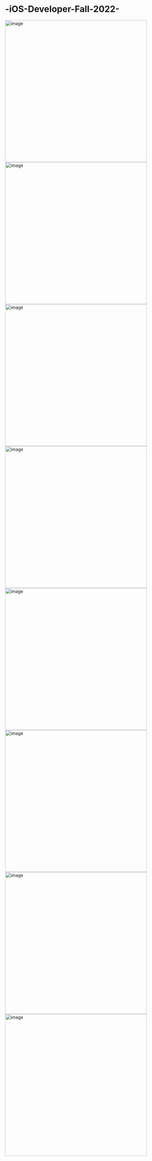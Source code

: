 # -iOS-Developer-Fall-2022-

<img width="459" alt="image" src="https://user-images.githubusercontent.com/45273279/183262703-ec4271ea-109e-4459-bee2-5c92e13535ca.png"> <img width="459" alt="image" src="https://user-images.githubusercontent.com/45273279/183262719-15f1fa88-05c8-4d9b-b383-6ce1391962f6.png"> <img width="459" alt="image" src="https://user-images.githubusercontent.com/45273279/183262748-f830aa49-b4b4-4082-8a35-452d886ce814.png"> <img width="459" alt="image" src="https://user-images.githubusercontent.com/45273279/183262765-db0d2bdb-23a6-4531-8488-90ffa7e90386.png"> <img width="459" alt="image" src="https://user-images.githubusercontent.com/45273279/183262796-797a05a6-530e-41ac-acc8-9a8d42831a7c.png"> <img width="459" alt="image" src="https://user-images.githubusercontent.com/45273279/183262824-493b5cd2-4b03-4603-8102-9d1fb3d1e6ab.png"> <img width="459" alt="image" src="https://user-images.githubusercontent.com/45273279/183262843-bc5c50d9-4e08-47cf-aafc-b23c761cd2b6.png"> <img width="459" alt="image" src="https://user-images.githubusercontent.com/45273279/183262855-3aef5379-0662-4140-8364-5403db706d18.png">
